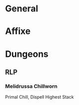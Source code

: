 # General

# Affixe

# Dungeons

## RLP

### Melidrussa Chillworn

Primal Chill, Dispell Highest Stack

